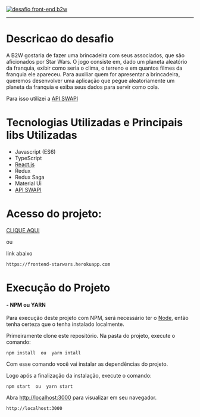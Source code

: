 [![desafio front-end b2w](https://frontend-starwars.herokuapp.com/static/media/logo.5d100186.png)](#)

---

# Descricao do desafio

A B2W gostaria de fazer uma brincadeira com seus associados, que são aficionados por Star Wars. O jogo consiste em, dado um planeta aleatório da franquia, exibir como seria o clima, o terreno e em quantos filmes da franquia ele apareceu.
Para auxiliar quem for apresentar a brincadeira, queremos desenvolver uma aplicação que pegue aleatoriamente um planeta da franquia e exiba seus dados para servir como cola.

Para isso utilizei a [API SWAPI](https://swapi.co/)

# Tecnologias Utilizadas e Principais libs Utilizadas

- Javascript (ES6)
- TypeScript
- [React.js](https://reactjs.org/)
- Redux
- Redux Saga
- Material Ui
- [API SWAPI](https://swapi.co/)

# Acesso do projeto:

[CLIQUE AQUI](https://frontend-starwars.herokuapp.com)

ou

link abaixo

```
https://frontend-starwars.herokuapp.com

```

# Execução do Projeto

#### - NPM ou YARN

Para execução deste projeto com NPM, será necessário ter o [Node](https://nodejs.org),
então tenha certeza que o tenha instalado localmente.

Primeiramente clone este repositório.
Na pasta do projeto, execute o comando:

```
npm install  ou  yarn intall

```

Com esse comando você vai instalar as dependências do projeto.

Logo após a finalizaçâo da instalação, execute o comando:

```
npm start  ou  yarn start

```

Abra [http://localhost:3000](http://localhost:3000) para visualizar em seu navegador.

```
http://localhost:3000
```
